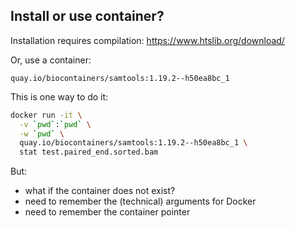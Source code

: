 ## Install or use container?

Installation requires compilation: <https://www.htslib.org/download/>

Or, use a container:

```
quay.io/biocontainers/samtools:1.19.2--h50ea8bc_1
```

This is one way to do it:

``` bash
docker run -it \
  -v `pwd`:`pwd` \
  -w `pwd` \
  quay.io/biocontainers/samtools:1.19.2--h50ea8bc_1 \
  stat test.paired_end.sorted.bam
```

But:

- what if the container does not exist?
- need to remember the (technical) arguments for Docker
- need to remember the container pointer


